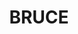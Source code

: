 ---
lastmod: '2025-04-06T06:05:20+00:00'
latitude: -35.231279
layout: suburb
longitude: 149.086682
postcode: '2617'
state: ACT
title: BRUCE
url: /act/bruce/
---